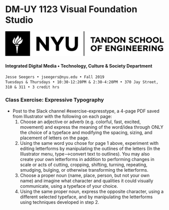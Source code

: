 # DM-UY 1123 Visual Foundation Studio

![NYU](nyu_soe_logo.png)

#### Integrated Digital Media • Technology, Culture & Society Department 

```
Jesse Seegers • jseegers@nyu.edu • Fall 2019 
Tuesdays & Thursdays • 10:30-12:20PM & 2:30-4:20PM • 370 Jay Street, 310 & 311 • 3 credit hrs
```

### Class Exercise: Expressive Typography

- Post to the Slack channel #exercise-expresstype, a 4-page PDF saved from Illustrator with the following on each page:
  1. Choose an adjective or adverb (e.g. colorful, fast, excited, movement) and express the meaning of the word/idea through ONLY the choice of a typeface and modifying the spacing, sizing, and placement of letters on the page.
  2. Using the same word you chose for page 1 above, experiment with editing letterforms by manipulating the outlines of the letters (In the Illustrator menu, type-->convert text to outlines). You may also create your own letterforms in addition to performing changes in scale or acts of cutting, cropping, shifting, turning, repeating, smudging, bulging, or otherwise transforming the letterforms. 
  3. Choose a proper noun (name, place, person, but not your own name) and imagine what character and qualities it could visually communicate, using a typeface of your choice.
  4. Using the same proper noun, express the opposite character, using a different selected typeface, and by manipulating the letterforms using techniques developed in step 2.
